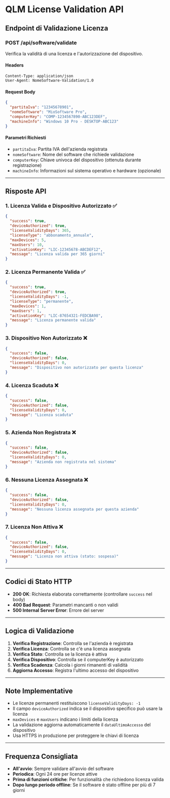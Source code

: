 
# QLM License Validation API

## Endpoint di Validazione Licenza

### POST /api/software/validate

Verifica la validità di una licenza e l'autorizzazione del dispositivo.

#### Headers
```
Content-Type: application/json
User-Agent: NomeSoftware-Validation/1.0
```

#### Request Body
```json
{
  "partitaIva": "12345678901",
  "nomeSoftware": "MioSoftware Pro", 
  "computerKey": "COMP-1234567890-ABC123DEF",
  "machineInfo": "Windows 10 Pro - DESKTOP-ABC123"
}
```

#### Parametri Richiesti
- `partitaIva`: Partita IVA dell'azienda registrata
- `nomeSoftware`: Nome del software che richiede validazione
- `computerKey`: Chiave univoca del dispositivo (ottenuta durante registrazione)
- `machineInfo`: Informazioni sul sistema operativo e hardware (opzionale)

---

## Risposte API

### 1. Licenza Valida e Dispositivo Autorizzato ✅
```json
{
  "success": true,
  "deviceAuthorized": true,
  "licenseValidityDays": 365,
  "licenseType": "abbonamento_annuale",
  "maxDevices": 5,
  "maxUsers": 10,
  "activationKey": "LIC-12345678-ABCDEF12",
  "message": "Licenza valida per 365 giorni"
}
```

### 2. Licenza Permanente Valida ✅
```json
{
  "success": true,
  "deviceAuthorized": true,
  "licenseValidityDays": -1,
  "licenseType": "permanente",
  "maxDevices": 1,
  "maxUsers": 1,
  "activationKey": "LIC-87654321-FEDCBA98",
  "message": "Licenza permanente valida"
}
```

### 3. Dispositivo Non Autorizzato ❌
```json
{
  "success": false,
  "deviceAuthorized": false,
  "licenseValidityDays": 0,
  "message": "Dispositivo non autorizzato per questa licenza"
}
```

### 4. Licenza Scaduta ❌
```json
{
  "success": false,
  "deviceAuthorized": false,
  "licenseValidityDays": 0,
  "message": "Licenza scaduta"
}
```

### 5. Azienda Non Registrata ❌
```json
{
  "success": false,
  "deviceAuthorized": false,
  "licenseValidityDays": 0,
  "message": "Azienda non registrata nel sistema"
}
```

### 6. Nessuna Licenza Assegnata ❌
```json
{
  "success": false,
  "deviceAuthorized": false,
  "licenseValidityDays": 0,
  "message": "Nessuna licenza assegnata per questa azienda"
}
```

### 7. Licenza Non Attiva ❌
```json
{
  "success": false,
  "deviceAuthorized": false,
  "licenseValidityDays": 0,
  "message": "Licenza non attiva (stato: sospesa)"
}
```

---

## Codici di Stato HTTP

- **200 OK**: Richiesta elaborata correttamente (controllare `success` nel body)
- **400 Bad Request**: Parametri mancanti o non validi
- **500 Internal Server Error**: Errore del server

---

## Logica di Validazione

1. **Verifica Registrazione**: Controlla se l'azienda è registrata
2. **Verifica Licenza**: Controlla se c'è una licenza assegnata
3. **Verifica Stato**: Controlla se la licenza è attiva
4. **Verifica Dispositivo**: Controlla se il computerKey è autorizzato
5. **Verifica Scadenza**: Calcola i giorni rimanenti di validità
6. **Aggiorna Accesso**: Registra l'ultimo accesso del dispositivo

---

## Note Implementative

- Le licenze permanenti restituiscono `licenseValidityDays: -1`
- Il campo `deviceAuthorized` indica se il dispositivo specifico può usare la licenza
- `maxDevices` e `maxUsers` indicano i limiti della licenza
- La validazione aggiorna automaticamente il `dataUltimoAccesso` del dispositivo
- Usa HTTPS in produzione per proteggere le chiavi di licenza

---

## Frequenza Consigliata

- **All'avvio**: Sempre validare all'avvio del software
- **Periodica**: Ogni 24 ore per licenze attive
- **Prima di funzioni critiche**: Per funzionalità che richiedono licenza valida
- **Dopo lungo periodo offline**: Se il software è stato offline per più di 7 giorni
